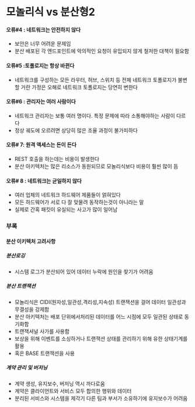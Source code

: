 # 모놀리식 vs 분산형2

#### 오류#4 : 네트워크는 안전하지 않다

- 보안은 너무 어려운 문제임
- 분산 배포된 각 엔드포인트에 악의적인 요청이 유입되지 않게 철저한 대책이 필요함

#### 오류#5 :토폴로지는 항상 바뀐다

- 네트워크를 구성하는 모든 라우터, 허브, 스위치 등 전체 네트워크 토폴로지가 불변할 거란 가정은 오해로 네트워크 토폴로지는 당연히 변한다

#### 오류#6 : 관리자는 여러 사람이다

- 네트워크 관리자는 보통 여러 명이다. 특정 문제에 따라 소통해야하는 사람이 다르다
- 정상 궤도에 오르려면 상당히 많은 조율 과정이 불가피하다

#### 오류# 7: 원격 액세스는 돈이 든다

- REST 호출을 하는데는 비용이 발생한다
- 분산 아키텍처는 많은 리소스가 동원되므로 모놀리식보다 비용이 훨씬 많이 듬

#### 오류# 8 : 네트워크는 균일하지 않다

- 여러 업체의 네트워크 하드웨어 제품들이 얽혀있다
- 모든 하드웨어가 서로 다 잘 맞물려 동작하는것이 아니라는 말
- 실제로 간혹 패킷이 유실되는 사고가 많이 일어남

### 부록

#### 분산 이키텍처 고려사항

##### 분산로깅

- 시스템 로그가 분산되어 있어 데이터 누락에 원인을 찾기가 어려움

##### 분산 트랜잭션

- 모놀리식은 CIDI(원자성,일관성,격리성,지속성) 트랜잭션을 걸어 데이터 일관성과 무결성을 강제함
- 분산 아키텍처는 배포 단위에서처리된 데이터를 어느 시점에 모두 일관된 상태로 동기화함
- 트랜잭셔널 사가를 사용함
- 보상을 위해 이벤트를 소싱하거나 트랜잭션 상태를 관리하기 위해 유한 상태기계를 활용
- 혹은 BASE 트랜잭션을 사용

##### 계약 관리 및 버저닝

- 계약 생성, 유지보수, 버저닝 역시 까다로움
- 계약은 클라이언트와 서비스 모두 합의한 행위와 데이터
- 분리된 서비스와 시스템을 제각기 다른 팀과 부서가 소유하기에 유지보수가 어려움
